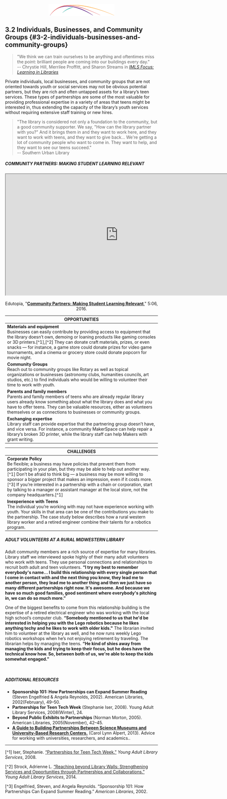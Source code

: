 <div style="text-align:center"><img src="/logo/Connectedlib-Logo-Graph.png" alt=""></div>



## 3.2 Individuals, Businesses, and Community Groups {#3-2-individuals-businesses-and-community-groups}

> "We think we can train ourselves to be anything and oftentimes miss the point: brilliant people are coming into our buildings every day."<br/>-- Chrystie Hill, Merrilee Proffitt, and Sharon Streams in [_IMLS Focus: Learning in Libraries_](http://www.imls.gov/assets/1/AssetManager/IMLS_Focus_Learning_in_Libraries_Final_Report.pdf)

Private individuals, local businesses, and community groups that are not oriented towards youth or social services may not be obvious potential partners, but they are rich and often untapped assets for a library’s teen services. These types of partnerships are some of the most valuable for providing professional expertise in a variety of areas that teens might be interested in, thus extending the capacity of the library’s youth services without requiring extensive staff training or new hires.

> "The library is considered not only a foundation to the community, but a good community supporter. We say, &quot;How can the library partner with you?&quot; And it brings them in and they want to work here, and they want to work with teens, and they want to give back... We&#039;re getting a lot of community people who want to come in. They want to help, and they want to see our teens succeed."<br/>-- Southern Urban Library


<div class="table-format case-study"><span class="title"><h5>COMMUNITY PARTNERS: MAKING STUDENT LEARNING RELEVANT</h5></span>
<iframe width="740" height="400" border="none" src="https://www.youtube.com/embed/30oAIh5y3gE"></iframe>
<p style="text-align:center;">Edutopia, "<a href="https://www.youtube.com/embed/30oAIh5y3gE"><b>Community Partners: Making Student Learning Relevant</b></a>," 5:06, 2016.</p></div>




|**OPPORTUNITIES**|
|---|
|**Materials and equipment**<br/>Businesses can easily contribute by providing access to equipment that the library doesn’t own, demoing or loaning products like gaming consoles or 3D printers.[^1],[^2] They can donate craft materials, prizes, or even snacks — for instance, a game store could donate prizes for video game tournaments, and a cinema or grocery store could donate popcorn for movie night.|
|**Community Groups**<br/>Reach out to community groups like Rotary as well as topical organizations or businesses (astronomy clubs, humanities councils, art studios, etc.) to find individuals who would be willing to volunteer their time to work with youth.|
|**Parents and family members**<br/>Parents and family members of teens who are already regular library users already know something about what the library does and what you have to offer teens. They can be valuable resources, either as volunteers themselves or as connections to businesses or community groups.|
|**Exchanging expertise**<br/>Library staff can provide expertise that the partnering group doesn’t have, and vice versa. For instance, a community MakerSpace can help repair a library’s broken 3D printer, while the library staff can help Makers with grant writing.|



| **CHALLENGES** |
|---|
|**Corporate Policy**<br/>Be flexible; a business may have policies that prevent them from participating in your plan, but they may be able to help out another way.[^1] Don’t be afraid to think big — a business may be more willing to sponsor a bigger project that makes an impression, even if it costs more.[^3] If you’re interested in a partnership with a chain or corporation, start by talking to a manager or assistant manager at the local store, not the company headquarters.[^1]|
|**Inexperience with Teens**<br/>The individual you’re working with may not have experience working with youth. Your skills in that area can be one of the contributions you make to the partnership. The case study below describes how a rural western library worker and a retired engineer combine their talents for a robotics program.|

<div class="table-format case-study"><span class="title"><h5>ADULT VOLUNTEERS AT A RURAL MIDWESTERN LIBRARY</h5></span>
Adult community members are a rich source of expertise for many libraries. Library staff we interviewed spoke highly of their many adult volunteers who work with teens. They use personal connections and relationships to recruit both adult and teen volunteers. <b>“I try my best to remember everybody's name… I build this relationship with every single person that I come in contact with and the next thing you know, they lead me to another person, they lead me to another thing and then we just have so many different partnerships right now. It's awesome. And because we have so much good families, good sentiment where everybody's pitching in, we can do so much more.”</b><p/><p/>One of the biggest benefits to come from this relationship building is the expertise of a retired electrical engineer who was working with the local high school’s computer club. <b>“Somebody mentioned to us that he'd be interested in helping you with the Lego robotics because he likes anything techy and he likes to work with older kids."</b> The librarian invited him to volunteer at the library as well, and he now runs weekly Lego robotics workshops when he’s not enjoying retirement by traveling. The librarian helps by managing the teens. <b>“He kind of shies away from managing the kids and trying to keep their focus, but he does have the technical know how. So, between both of us, we're able to keep the kids somewhat engaged.”</b></div>



<br/>

<div class="table-format additional-resources"><span class="title"><h5>ADDITIONAL RESOURCES</h5></span><ul><li>	<b>Sponsorship 101: How Partnerships can Expand Summer Reading </b>(Steven Engelfried & Angela Reynolds, 2002). American Libraries, 2002(February), 49–50.</li><li><b>Partnerships for Teen Tech Week</b> (Stephanie Iser, 2008). Young Adult Library Services, 2008(Winter), 24.</li><li><b>Beyond Public Exhibits to Partnerships </b>(Norman Morton, 2005). American Libraries, 2005(November), 42–45.</li><li><a href="http://www.nisenet.org/catalog/guide-building-partnerships-between-science-museums-and-university-based-research-centers"><b>A Guide to Building Partnerships Between Science Museums and University-Based Research Centers.</b></a> (Carol Lynn Alpert, 2013). Advice for working with universities, researchers, and academics..</li></ul></div>

<hr/>


[^1] Iser, Stephanie. [“Partnerships for Teen Tech Week.”](https://www.questia.com/library/journal/1G1-176131699/partnerships-for-teen-tech-week) _Young Adult Library Services_, 2008.

[^2] Strock, Adrienne L. [“Reaching beyond Library Walls: Strengthening Services and Opportunities through Partnerships and Collaborations.”](https://www.questia.com/library/journal/1G1-389260588/reaching-beyond-library-walls-strengthening-services) _Young Adult Library Services_, 2014. 

[^3] Engelfried, Steven, and Angela Reynolds. “Sponsorship 101: How Partnerships Can Expand Summer Reading.” _American Libraries_, 2002\.